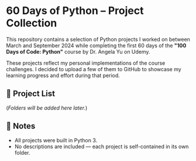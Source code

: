 # 60 Days of Python – Project Collection

This repository contains a selection of Python projects I worked on between March and September 2024 while completing the first 60 days of the **"100 Days of Code: Python"** course by Dr. Angela Yu on Udemy.

These projects reflect my personal implementations of the course challenges. I decided to upload a few of them to GitHub to showcase my learning progress and effort during that period.

## 📁 Project List

(*Folders will be added here later.*)

## 📌 Notes

- All projects were built in Python 3.
- No descriptions are included — each project is self-contained in its own folder.
